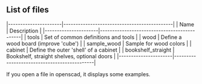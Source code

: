 List of files
-------------

|----------------------|---------------------------------------------|
| Name                 | Description                                 |
|----------------------|---------------------------------------------|
| tools                | Set of common definitions and tools         |
| wood                 | Define a wood board (improve 'cube')        |
| sample_wood          | Sample for wood colors                      |
| cabinet              | Define the outer 'shell' of a cabinet       |
| bookshelf_straight   | Bookshelf, straight shelves, optional doors |
|----------------------|---------------------------------------------|

If you open a file in openscad, it displays some examples.
